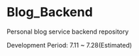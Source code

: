 # Blog_Backend

Personal blog service backend repository

Development Period: 7.11 ~ 7.28(Estimated)
